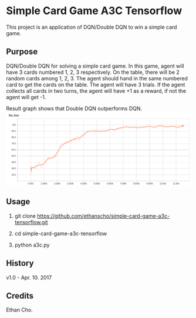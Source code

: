 # Simple Card Game A3C Tensorflow
This project is an application of DQN/Double DQN to win a simple card game. 

## Purpose
DQN/Double DQN for solving a simple card game. 
In this game, agent will have 3 cards numbered 1, 2, 3 respectively. On the table, there will be 2 random cards among 1, 2, 3. The agent should hand in the same numbered card to get the cards on the table. The agent will have 3 trials. If the agent collects all cards in two turns, the agent will have +1 as a reward, if not the agent will get -1. 

Result graph shows that Double DQN outperforms DQN.
![alt tag](https://raw.githubusercontent.com/ethanscho/simple-card-game-a3c-tensorflow/master/Result.png)

## Usage
1. git clone https://github.com/ethanscho/simple-card-game-a3c-tensorflow.git

2. cd simple-card-game-a3c-tensorflow

3. python a3c.py

## History
v1.0 - Apr. 10. 2017 

## Credits
Ethan Cho.